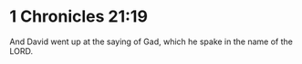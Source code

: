 # 1 Chronicles 21:19

And David went up at the saying of Gad, which he spake in the name of the LORD.